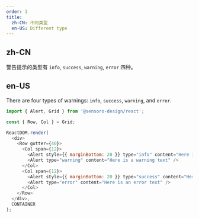 ```yaml
---
order: 1
title:
  zh-CN: 不同类型
  en-US: Different type
---
```


## zh-CN

警告提示的类型有 `info`, `success`, `warning`, `error` 四种。

## en-US

There are four types of warnings: `info`, `success`, `warning`, and `error`.

```js
import { Alert, Grid } from '@sensoro-design/react';

const { Row, Col } = Grid;

ReactDOM.render(
  <div>
    <Row gutter={40}>
      <Col span={12}>
        <Alert style={{ marginBottom: 20 }} type="info" content="Here is an info text" />
        <Alert type="warning" content="Here is a warning text" />
      </Col>
      <Col span={12}>
        <Alert style={{ marginBottom: 20 }} type="success" content="Here is a success text" />
        <Alert type="error" content="Here is an error text" />
      </Col>
    </Row>
  </div>,
  CONTAINER
);
```
